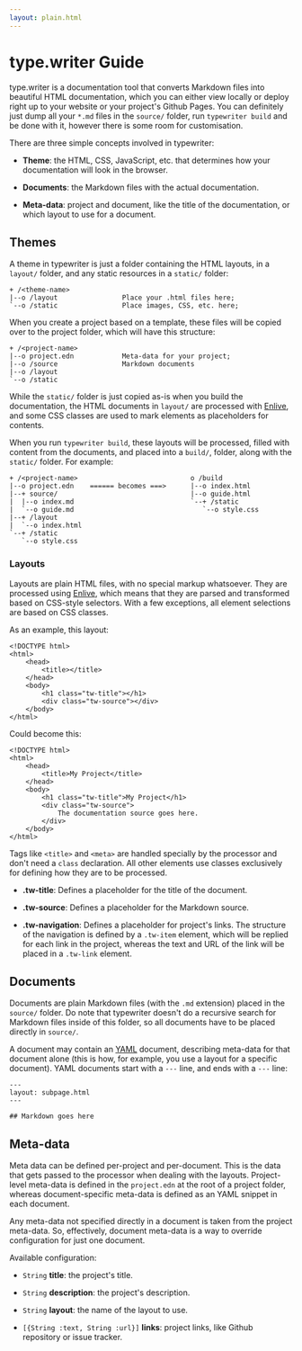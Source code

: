 ```yaml
---
layout: plain.html
---
```


type.writer Guide
=================

type.writer is a documentation tool that converts Markdown files into beautiful
HTML documentation, which you can either view locally or deploy right up to
your website or your project's Github Pages. You can definitely just dump all
your `*.md` files in the `source/` folder, run `typewriter build` and be done
with it, however there is some room for customisation.

There are three simple concepts involved in typewriter:

 -  **Theme**: the HTML, CSS, JavaScript, etc. that determines how your
    documentation will look in the browser.

 -  **Documents**: the Markdown files with the actual documentation.

 -  **Meta-data**: project and document, like the title of the documentation,
    or which layout to use for a document.


## Themes

A theme in typewriter is just a folder containing the HTML layouts, in a
`layout/` folder, and any static resources in a `static/` folder:

    + /<theme-name>
    |--o /layout                Place your .html files here;
    `--o /static                Place images, CSS, etc. here;

When you create a project based on a template, these files will be copied over
to the project folder, which will have this structure:

    + /<project-name>
    |--o project.edn            Meta-data for your project;
    |--o /source                Markdown documents
    |--o /layout
    `--o /static

While the `static/` folder is just copied as-is when you build the
documentation, the HTML documents in `layout/` are processed with [Enlive][],
and some CSS classes are used to mark elements as placeholders for contents.

[Enlive]: https://github.com/cgrand/enlive

When you run `typewriter build`, these layouts will be processed, filled with
content from the documents, and placed into a `build/`, folder, along with the
`static/` folder. For example:

    + /<project-name>                            o /build
    |--o project.edn    ====== becomes ===>      |--o index.html
    |--+ source/                                 |--o guide.html
    |  |--o index.md                             `--+ /static
    |  `--o guide.md                                `--o style.css
    |--+ /layout
    |  `--o index.html
    `--+ /static
       `--o style.css
       
       
### Layouts

Layouts are plain HTML files, with no special markup whatsoever. They are
processed using [Enlive][], which means that they are parsed and transformed
based on CSS-style selectors. With a few exceptions, all element selections are
based on CSS classes.

As an example, this layout:

    <!DOCTYPE html>
    <html>
        <head>
            <title></title>
        </head>
        <body>
            <h1 class="tw-title"></h1>
            <div class="tw-source"></div>
        </body>
    </html>

Could become this:

    <!DOCTYPE html>
    <html>
        <head>
            <title>My Project</title>
        </head>
        <body>
            <h1 class="tw-title">My Project</h1>
            <div class="tw-source">
                The documentation source goes here.
            </div>
        </body>
    </html>

Tags like `<title>` and `<meta>` are handled specially by the processor and
don't need a `class` declaration. All other elements use classes exclusively
for defining how they are to be processed.


 -  **.tw-title**: Defines a placeholder for the title of the document.

 -  **.tw-source**: Defines a placeholder for the Markdown source.

 -  **.tw-navigation**: Defines a placeholder for project's links. The structure
    of the navigation is defined by a `.tw-item` element, which will be replied
    for each link in the project, whereas the text and URL of the link will be
    placed in a `.tw-link` element.


## Documents

Documents are plain Markdown files (with the `.md` extension) placed in the
`source/` folder. Do note that typewriter doesn't do a recursive search for
Markdown files inside of this folder, so all documents have to be placed
directly in `source/`.

A document may contain an [YAML][] document, describing meta-data for that
document alone (this is how, for example, you use a layout for a specific
document). YAML documents start with a `---` line, and ends with a `---` line:

    ---
    layout: subpage.html
    ---

    ## Markdown goes here

[YAML]: http://yaml.org/


## Meta-data

Meta data can be defined per-project and per-document. This is the data that
gets passed to the processor when dealing with the layouts. Project-level
meta-data is defined in the `project.edn` at the root of a project folder,
whereas document-specific meta-data is defined as an YAML snippet in each
document.

Any meta-data not specified directly in a document is taken from the project
meta-data. So, effectively, document meta-data is a way to override
configuration for just one document.

Available configuration:

 -  `String` **title**: the project's title.

 -  `String` **description**: the project's description.

 -  `String` **layout**: the name of the layout to use.

 -  `[{String :text, String :url}]` **links**: project links, like Github
    repository or issue tracker.
